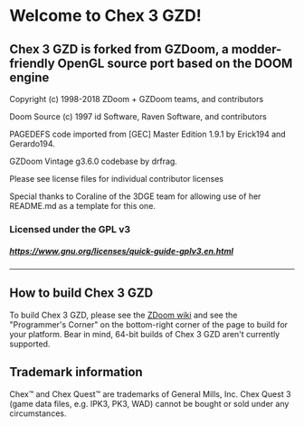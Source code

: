 # Welcome to Chex 3 GZD!

## Chex 3 GZD is forked from GZDoom, a modder-friendly OpenGL source port based on the DOOM engine

Copyright (c) 1998-2018 ZDoom + GZDoom teams, and contributors

Doom Source (c) 1997 id Software, Raven Software, and contributors

PAGEDEFS code imported from [GEC] Master Edition 1.9.1 by Erick194 and Gerardo194.

GZDoom Vintage g3.6.0 codebase by drfrag.

Please see license files for individual contributor licenses

Special thanks to Coraline of the 3DGE team for allowing use of her README.md as a template for this one.

### Licensed under the GPL v3
##### https://www.gnu.org/licenses/quick-guide-gplv3.en.html
---

## How to build Chex 3 GZD

To build Chex 3 GZD, please see the [ZDoom wiki](https://zdoom.org/wiki/) and see the "Programmer's Corner" on the bottom-right corner of the page to build for your platform. Bear in mind, 64-bit builds of Chex 3 GZD aren't currently supported.

## Trademark information

Chex&#8482; and Chex Quest&#8482; are trademarks of General Mills, Inc. Chex Quest 3 (game data files, e.g. IPK3, PK3, WAD) cannot be bought or sold under any circumstances.

